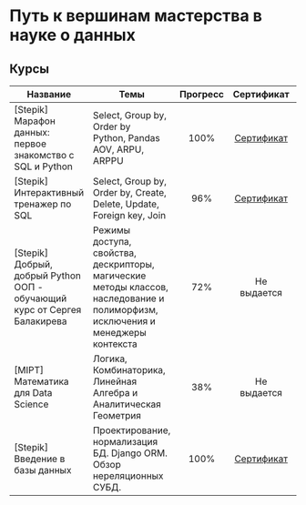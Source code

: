 # Путь к вершинам мастерства в науке о данных
## Курсы
Название   |Темы | Прогресс | Сертификат | Работы 
-----------|-------|:-------------------:|:-------------------:|:-------------------:
[Stepik] Марафон данных: первое знакомство с SQL и Python  |Select, Group by, Order by <br>Python, Pandas <br>AOV, ARPU, ARPPU  | 100% | [Сертификат](https://stepik.org/cert/2033453) | нет
[Stepik] Интерактивный тренажер по SQL   |Select, Group by, Order by, Create, Delete, Update, Foreign key, Join  | 96% |[Сертификат](https://stepik.org/cert/1377352) | нет
[Stepik] Добрый, добрый Python ООП - обучающий курс от Сергея Балакирева |Режимы доступа, свойства, дескрипторы, магические методы классов, наследование и полиморфизм, исключения и менеджеры контекста  | 72% | Не выдается | нет
[MIPT] Математика для Data Science | Логика, Комбинаторика, Линейная Алгебра и Аналитическая Геометрия  | 38% | Не выдается | [Работы](https://github.com/Daniil-Solo/RoadToMasteryInDS/tree/main/%5BMIPT%5DMath_for_DS)
[Stepik] Введение в базы данных   | Проектирование, нормализация БД. Django ORM. Обзор нереляционных СУБД.  | 100% |[Сертификат](https://stepik.org/cert/2000702) | нет
